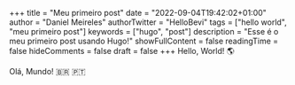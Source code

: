+++
title = "Meu primeiro post"
date = "2022-09-04T19:42:02+01:00"
author = "Daniel Meireles"
authorTwitter = "HelloBevi"
tags = ["hello world", "meu primeiro post"]
keywords = ["hugo", "post"]
description = "Esse é o meu primeiro post usando Hugo!"
showFullContent = false
readingTime = false
hideComments = false
draft = false
+++
Hello, World! 🌎

Olá, Mundo! 🇧🇷 🇵🇹

